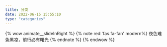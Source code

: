 ```yaml
---
title: 分类
date: 2022-06-15 15:55:10
type: "categories"
---
```

{% wow animate__slideInRight %}
{% note red 'fas fa-fan' modern%}
夜色难免黑凉，前行必有曙光
{% endnote %}
{% endwow %}